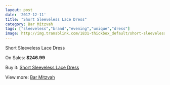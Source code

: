```yaml
---
layout: post
date: '2017-12-11'
title: "Short Sleeveless Lace Dress"
category: Bar Mitzvah
tags: ["sleeveless","brand","evening","unique","dress"]
image: http://img.transblink.com/1831-thickbox_default/short-sleeveless-lace-dress.jpg
---
```

Short Sleeveless Lace Dress

On Sales: **$246.99**
<a href="https://www.transblink.com/en/bar-mitzvah/596-short-sleeveless-lace-dress.html"><amp-img layout="responsive" width="600" height="600" src="//img.transblink.com/1831-thickbox_default/short-sleeveless-lace-dress.jpg" alt="Short Sleeveless Lace Dress 0" /></a>
<a href="https://www.transblink.com/en/bar-mitzvah/596-short-sleeveless-lace-dress.html"><amp-img layout="responsive" width="600" height="600" src="//img.transblink.com/1833-thickbox_default/short-sleeveless-lace-dress.jpg" alt="Short Sleeveless Lace Dress 1" /></a>
<a href="https://www.transblink.com/en/bar-mitzvah/596-short-sleeveless-lace-dress.html"><amp-img layout="responsive" width="600" height="600" src="//img.transblink.com/1832-thickbox_default/short-sleeveless-lace-dress.jpg" alt="Short Sleeveless Lace Dress 2" /></a>

Buy it: [Short Sleeveless Lace Dress](https://www.transblink.com/en/bar-mitzvah/596-short-sleeveless-lace-dress.html "Short Sleeveless Lace Dress")

View more: [Bar Mitzvah](https://www.transblink.com/en/2-bar-mitzvah "Bar Mitzvah")